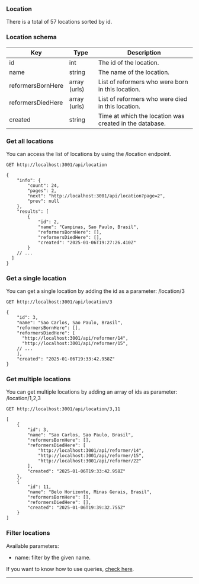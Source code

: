 ### Location

There is a total of 57 locations sorted by id.

### Location schema

| Key                 | Type           | Description                                                 |
|---------------------|----------------|-------------------------------------------------------------|
| id                  | int            | The id of the location.                                     |
| name                | string         | The name of the location.                                   |
| reformersBornHere   | array (urls)   | List of reformers who were born in this location.           |
| reformersDiedHere   | array (urls)   | List of reformers who were died in this location.           |
| created             | string         | Time at which the location was created in the database.     |


### Get all locations

You can access the list of locations by using the /location endpoint.

```
GET http://localhost:3001/api/location
```
```
{
    "info": {
        "count": 24,
        "pages": 2,
        "next": "http://localhost:3001/api/location?page=2",
        "prev": null
    },
    "results": [
        {
            "id": 2,
            "name": "Campinas, Sao Paulo, Brasil",
            "reformersBornHere": [],
            "reformersDiedHere": [],
            "created": "2025-01-06T19:27:26.410Z"
        }
    // ...
  ]
}
```

### Get a single location

You can get a single location by adding the id as a parameter: /location/3

```
GET http://localhost:3001/api/location/3
```
```
{
    "id": 3,
    "name": "Sao Carlos, Sao Paulo, Brasil",
    "reformersBornHere": [],
    "reformersDiedHere": [
      "http://localhost:3001/api/reformer/14",
      "http://localhost:3001/api/reformer/15",
    // ...
    ],
    "created": "2025-01-06T19:33:42.958Z"
}
```

### Get multiple locations

You can get multiple locations by adding an array of ids as parameter: /location/1,2,3

```
GET http://localhost:3001/api/location/3,11
```
```
[
    {
        "id": 3,
        "name": "Sao Carlos, Sao Paulo, Brasil",
        "reformersBornHere": [],
        "reformersDiedHere": [
            "http://localhost:3001/api/reformer/14",
            "http://localhost:3001/api/reformer/15",
            "http://localhost:3001/api/reformer/22"
        ],
        "created": "2025-01-06T19:33:42.958Z"
    },
    {
        "id": 11,
        "name": "Belo Horizonte, Minas Gerais, Brasil",
        "reformersBornHere": [],
        "reformersDiedHere": [],
        "created": "2025-01-06T19:39:32.755Z"
    }
]
```

### Filter locations

Available parameters:

- name: filter by the given name.

If you want to know how to use queries, [check here](#filter-characters).

---